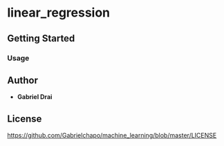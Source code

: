 # linear_regression


## Getting Started



### Usage



## Author

* **Gabriel Drai**

## License

https://github.com/Gabrielchapo/machine_learning/blob/master/LICENSE
